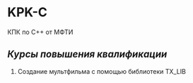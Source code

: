 # KPK-C
КПК по C++ от МФТИ

*Курсы повышения квалификации*
------------------------------
1. Создание мультфильма с помощью библиотеки TX_LIB

